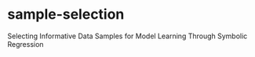 # sample-selection
Selecting Informative Data Samples for Model Learning Through Symbolic Regression

